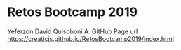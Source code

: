 # Retos Bootcamp 2019
Yeferzon David Quisoboni A.
GitHub Page url https://creaticjs.github.io/RetosBootcamp2019/index.html
